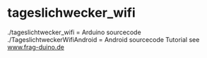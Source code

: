 # tageslichwecker_wifi
./tageslichtwecker_wifi = Arduino sourcecode
./TageslichtweckerWifiAndroid = Android sourcecode
Tutorial see www.frag-duino.de